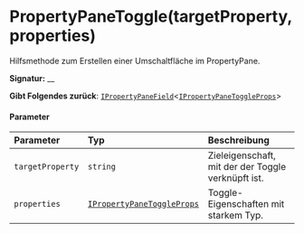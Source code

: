 # <a name="propertypanetoggletargetpropertyproperties"></a>PropertyPaneToggle(targetProperty,properties)




Hilfsmethode zum Erstellen einer Umschaltfläche im PropertyPane.

**Signatur:** __

**Gibt Folgendes zurück**: [`IPropertyPaneField`](../sp-webpart-base/ipropertypanefield.md)<[`IPropertyPaneToggleProps`](../sp-webpart-base/ipropertypanetoggleprops.md)>





#### <a name="parameters"></a>Parameter


| Parameter    | Typ    | Beschreibung |
|:-------------|:---------------|:------------|
| `targetProperty`    | `string` | Zieleigenschaft, mit der der Toggle verknüpft ist. |
| `properties`    | [`IPropertyPaneToggleProps`](../sp-webpart-base/ipropertypanetoggleprops.md) | Toggle-Eigenschaften mit starkem Typ. |



